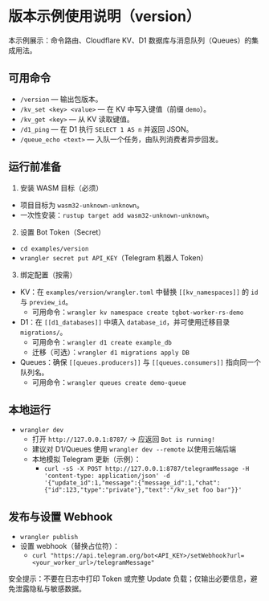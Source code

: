 # 版本示例使用说明（version）

本示例展示：命令路由、Cloudflare KV、D1 数据库与消息队列（Queues）的集成用法。

## 可用命令

- `/version` — 输出包版本。
- `/kv_set <key> <value>` — 在 KV 中写入键值（前缀 `demo`）。
- `/kv_get <key>` — 从 KV 读取键值。
- `/d1_ping` — 在 D1 执行 `SELECT 1 AS n` 并返回 JSON。
- `/queue_echo <text>` — 入队一个任务，由队列消费者异步回发。

## 运行前准备

1) 安装 WASM 目标（必须）
- 项目目标为 `wasm32-unknown-unknown`。
- 一次性安装：`rustup target add wasm32-unknown-unknown`。

2) 设置 Bot Token（Secret）
- `cd examples/version`
- `wrangler secret put API_KEY`（Telegram 机器人 Token）

3) 绑定配置（按需）
- KV：在 `examples/version/wrangler.toml` 中替换 `[[kv_namespaces]]` 的 `id` 与 `preview_id`。
  - 可用命令：`wrangler kv namespace create tgbot-worker-rs-demo`
- D1：在 `[[d1_databases]]` 中填入 `database_id`，并可使用迁移目录 `migrations/`。
  - 可用命令：`wrangler d1 create example_db`
  - 迁移（可选）：`wrangler d1 migrations apply DB`
- Queues：确保 `[[queues.producers]]` 与 `[[queues.consumers]]` 指向同一个队列名。
  - 可用命令：`wrangler queues create demo-queue`

## 本地运行

- `wrangler dev`
  - 打开 `http://127.0.0.1:8787/` → 应返回 `Bot is running!`
  - 建议对 D1/Queues 使用 `wrangler dev --remote` 以使用云端后端
  - 本地模拟 Telegram 更新（示例）：
    - `curl -sS -X POST http://127.0.0.1:8787/telegramMessage -H 'content-type: application/json' -d '{"update_id":1,"message":{"message_id":1,"chat":{"id":123,"type":"private"},"text":"/kv_set foo bar"}}'`

## 发布与设置 Webhook

- `wrangler publish`
- 设置 webhook（替换占位符）：
  - `curl "https://api.telegram.org/bot<API_KEY>/setWebhook?url=<your_worker_url>/telegramMessage"`

安全提示：不要在日志中打印 Token 或完整 Update 负载；仅输出必要信息，避免泄露隐私与敏感数据。

